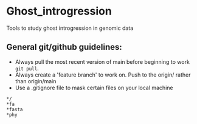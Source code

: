 # Ghost_introgression

Tools to study ghost introgression in genomic data

## General git/github guidelines:
* Always pull the most recent version of main before beginning to work ```git pull```.
* Always create a 'feature branch' to work on. Push to the origin/<branch> rather than origin/main
* Use a .gitignore file to mask certain files on your local machine
```vim .gitinore
*/
*fa
*fasta
*phy
```



